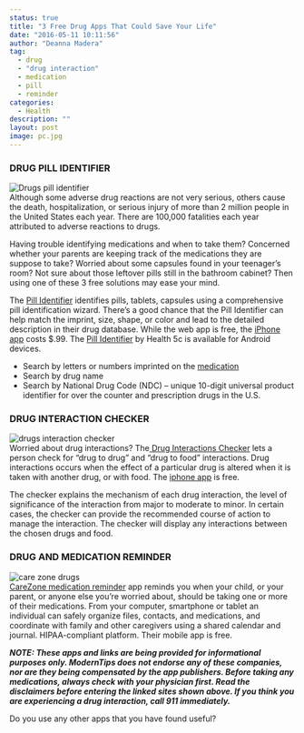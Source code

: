 ```yaml
---
status: true
title: "3 Free Drug Apps That Could Save Your Life"
date: "2016-05-11 10:11:56"
author: "Deanna Madera"
tag:
  - drug
  - "drug interaction"
  - medication
  - pill
  - reminder
categories:
  - Health
description: ""
layout: post
image: pc.jpg
---
```


### DRUG PILL IDENTIFIER

![Drugs pill identifier](/posts/Pill-Identifier-screen.jpg)  
Although some adverse drug reactions are not very serious, others cause the death, hospitalization, or serious injury of more than 2 million people in the United States each year. There are 100,000 fatalities each year attributed to adverse reactions to drugs.

Having trouble identifying medications and when to take them? Concerned whether your parents are keeping track of the medications they are suppose to take? Worried about some capsules found in your teenager’s room? Not sure about those leftover pills still in the bathroom cabinet? Then using one of these 3 free solutions may ease your mind.

The [Pill Identifier](https://www.drugs.com/pill_identification.html) identifies pills, tablets, capsules using a comprehensive pill identification wizard. There’s a good chance that the Pill Identifier can help match the imprint, size, shape, or color and lead to the detailed description in their drug database. While the web app is free, the [iPhone app](https://itunes.apple.com/us/app/pill-identifier-by-drugs.com/id398305495?mt=8) costs $.99. The [Pill Identifier](https://play.google.com/store/apps/details?id=com.health5c.android.pillidentifier.ui&hl=en) by Health 5c is available for Android devices.

- Search by letters or numbers imprinted on the [medication](/9-ways-to-cut-prescriptio)
- Search by drug name
- Search by National Drug Code (NDC) – unique 10-digit universal product identifier for over the counter and prescription drugs in the U.S.

### DRUG INTERACTION CHECKER

![drugs interaction checker](/posts/interaction.jpg)  
Worried about drug interactions? The[ Drug Interactions Checker](https://www.drugs.com/drug_interactions.html) lets a person check for “drug to drug” and “drug to food” interactions. Drug interactions occurs when the effect of a particular drug is altered when it is taken with another drug, or with food. The [iphone app](https://itunes.apple.com/us/app/pocketpharmacist-drug-information/id387365379?mt=8) is free.

The checker explains the mechanism of each drug interaction, the level of significance of the interaction from major to moderate to minor. In certain cases, the checker can provide the recommended course of action to manage the interaction. The checker will display any interactions between the chosen drugs and food.

### DRUG AND MEDICATION REMINDER

![care zone drugs](/posts/care-zone.jpg)  
[CareZone medication reminder](https://carezone.com/home) app reminds you when your child, or your parent, or anyone else you’re worried about, should be taking one or more of their medications. From your computer, smartphone or tablet an individual can safely organize files, contacts, and medications, and coordinate with family and other caregivers using a shared calendar and journal. HIPAA-compliant platform. Their mobile app is free.

**_NOTE: These apps and links are being provided for informational purposes only. ModernTips does not endorse any of these companies, nor are they being compensated by the app publishers. Before taking any medications, always check with your physician first. Read the disclaimers before entering the linked sites shown above. If you think you are experiencing a drug interaction, call 911 immediately._**

Do you use any other apps that you have found useful?
